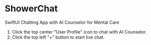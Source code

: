 # ShowerChat
SwiftUI Chatting App with AI Counselor for Mental Care

1. Click the top center "User Profile" icon to chat with AI Counselor.
2. Click the top left "+" button to start live chat.
